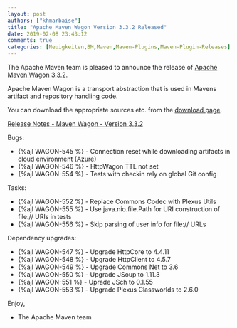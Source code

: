 ```yaml
---
layout: post
authors: ["khmarbaise"]
title: "Apache Maven Wagon Version 3.3.2 Released"
date: 2019-02-08 23:43:12
comments: true
categories: [Neuigkeiten,BM,Maven,Maven-Plugins,Maven-Plugin-Releases]
---
```

The Apache Maven team is pleased to announce the release of 
[Apache Maven Wagon 3.3.2](https://maven.apache.org/wagon/).

Apache Maven Wagon is a transport abstraction that is used in Mavens
artifact and repository handling code.

You can download the appropriate sources etc. from the [download page](https://maven.apache.org/wagon/download.cgi).

<!-- more -->

[Release Notes - Maven Wagon - Version 3.3.2](https://issues.apache.org/jira/secure/ReleaseNote.jspa?projectId=12318122&version=12344885)

Bugs:

 * {%ajl WAGON-545 %} - Connection reset while downloading artifacts in cloud environment (Azure)
 * {%ajl WAGON-546 %} - HttpWagon TTL not set
 * {%ajl WAGON-554 %} - Tests with checkin rely on global Git config

Tasks:

 * {%ajl WAGON-552 %} - Replace Commons Codec with Plexus Utils
 * {%ajl WAGON-555 %} - Use java.nio.file.Path for URI construction of file:// URIs in tests
 * {%ajl WAGON-556 %} - Skip parsing of user info for file:// URLs

Dependency upgrades:

 * {%ajl WAGON-547 %} - Upgrade HttpCore to 4.4.11
 * {%ajl WAGON-548 %} - Upgrade HttpClient to 4.5.7
 * {%ajl WAGON-549 %} - Upgrade Commons Net to 3.6
 * {%ajl WAGON-550 %} - Upgrade JSoup to 1.11.3
 * {%ajl WAGON-551 %} - Uprade JSch to 0.1.55
 * {%ajl WAGON-553 %} - Upgrade Plexus Classworlds to 2.6.0

Enjoy,

- The Apache Maven team

